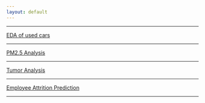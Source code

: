 ```yaml
---
layout: default
---
```

<!--
[CAP Best Practice](./CAPBestPractice.html)
![logo-cap](./images/logo/logo-cap.png)
https://github.com/zhjsg/ds/blob/master/EDA%20of%20used%20cars.ipynb
https://nbviewer.jupyter.org/github/zhjsg/ds/blob/master/EDA%20of%20used%20cars.ipynb
https://nbviewer.jupyter.org/github/zhjsg/ds/blob/master/EDA%20of%20used%20cars.ipynb?flush_cache=true
-->
* * *
[EDA of used cars](https://nbviewer.jupyter.org/github/zhjsg/ds/blob/master/EDA%20of%20used%20cars.ipynb?flush_cache=true)

* * *
[PM2.5 Analysis](./PM25Analysis.html)

<!--![pm25](./images/logo/logo-PM25.png)-->
* * *
[Tumor Analysis](./TumorAnalysis.html)

<!--![tumor](./images/logo/logo-tumor.png)-->
* * *
[Employee Attrition Prediction](./EmployeeAnalysis.html)

<!--![employee](./images/logo/logo-employee.png)-->
* * *

<!--
[COVID-19 SG Analysis](./COVID-19_SG.html)

* * *

[Unemployment Rate Analysis](./EmployeeAnalysis.html)

* * *
[SG Stock Analysis](./EmployeeAnalysis.html)
* * *
-->
